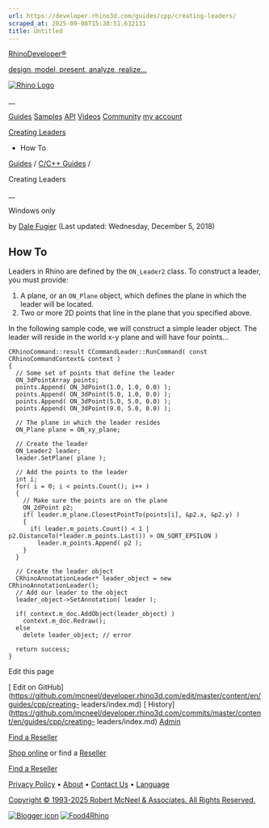 ```yaml
---
url: https://developer.rhino3d.com/guides/cpp/creating-leaders/
scraped_at: 2025-09-08T15:38:51.632131
title: Untitled
---
```


[RhinoDeveloper®](/)

[design, model, present, analyze, realize...](/)

[![Rhino Logo](https://developer.rhino3d.com/images/rhinodevlogo.png)](/)

__

[Guides](https://developer.rhino3d.com/guides)
[Samples](https://developer.rhino3d.com/samples)
[API](https://developer.rhino3d.com/api)
[Videos](https://developer.rhino3d.com/videos)
[Community](https://discourse.mcneel.com/c/rhino-developer) [my account
](https://www.rhino3d.com/my-account/ "Manage your account, licenses, and
teams")

[Creating Leaders](https://developer.rhino3d.com/guides/cpp/creating-leaders/)

  * How To

[Guides](https://developer.rhino3d.com/en/guides/) / [C/C++
Guides](https://developer.rhino3d.com/en/guides/cpp/) /

Creating Leaders

__

Windows only

by [Dale Fugier](https://discourse.mcneel.com/u/dale/) (Last updated:
Wednesday, December 5, 2018)

## How To

Leaders in Rhino are defined by the `ON_Leader2` class. To construct a leader,
you must provide:

  1. A plane, or an `ON_Plane` object, which defines the plane in which the leader will be located.
  2. Two or more 2D points that line in the plane that you specified above.

In the following sample code, we will construct a simple leader object. The
leader will reside in the world x-y plane and will have four points…

    
    
    CRhinoCommand::result CCommandLeader::RunCommand( const CRhinoCommandContext& context )
    {
      // Some set of points that define the leader
      ON_3dPointArray points;
      points.Append( ON_3dPoint(1.0, 1.0, 0.0) );
      points.Append( ON_3dPoint(5.0, 1.0, 0.0) );
      points.Append( ON_3dPoint(5.0, 5.0, 0.0) );
      points.Append( ON_3dPoint(9.0, 5.0, 0.0) );
    
      // The plane in which the leader resides
      ON_Plane plane = ON_xy_plane;
    
      // Create the leader
      ON_Leader2 leader;
      leader.SetPlane( plane );
    
      // Add the points to the leader
      int i;
      for( i = 0; i < points.Count(); i++ )
      {
        // Make sure the points are on the plane
        ON_2dPoint p2;
        if( leader.m_plane.ClosestPointTo(points[i], &p2.x, &p2.y) )
        {
          if( leader.m_points.Count() < 1 | p2.DistanceTo(*leader.m_points.Last()) > ON_SQRT_EPSILON )
            leader.m_points.Append( p2 );
        }
      }
    
      // Create the leader object
      CRhinoAnnotationLeader* leader_object = new CRhinoAnnotationLeader();
      // Add our leader to the object
      leader_object->SetAnnotation( leader );
    
      if( context.m_doc.AddObject(leader_object) )
        context.m_doc.Redraw();
      else
        delete leader_object; // error
    
      return success;
    }
    

Edit this page

[ Edit on
GitHub](https://github.com/mcneel/developer.rhino3d.com/edit/master/content/en/guides/cpp/creating-
leaders/index.md) [
History](https://github.com/mcneel/developer.rhino3d.com/commits/master/content/en/guides/cpp/creating-
leaders/index.md) [ Admin](https://developer.rhino3d.com/admin)

[Find a Reseller](https://www.rhino3d.com/sales)

[Shop online](https://www.rhino3d.com/store) or find a
[Reseller](https://www.rhino3d.com/sales)

[Find a Reseller](https://www.rhino3d.com/sales)

[Privacy Policy](https://www.rhino3d.com/privacy) •
[About](https://www.rhino3d.com/mcneel/about) • [Contact
Us](https://www.rhino3d.com/mcneel/contact) • [
Language](https://www.rhino3d.com/language "Change to a different region or
language")

[Copyright © 1993-2025 Robert McNeel & Associates. All Rights
Reserved.](https://www.rhino3d.com/mcneel/about)

[](https://www.facebook.com/McNeelRhinoceros/)
[](https://twitter.com/bobmcneel) [](https://www.linkedin.com/groups/75313/)
[](https://www.youtube.com/user/RhinoGuide/videos) [](https://vimeo.com/rhino)
[![Blogger
icon](https://developer.rhino3d.com/images/blogger.svg)](http://blog.rhino3d.com/)
[![Food4Rhino](https://developer.rhino3d.com/images/f4r_icon_01.svg)](https://www.food4rhino.com)

